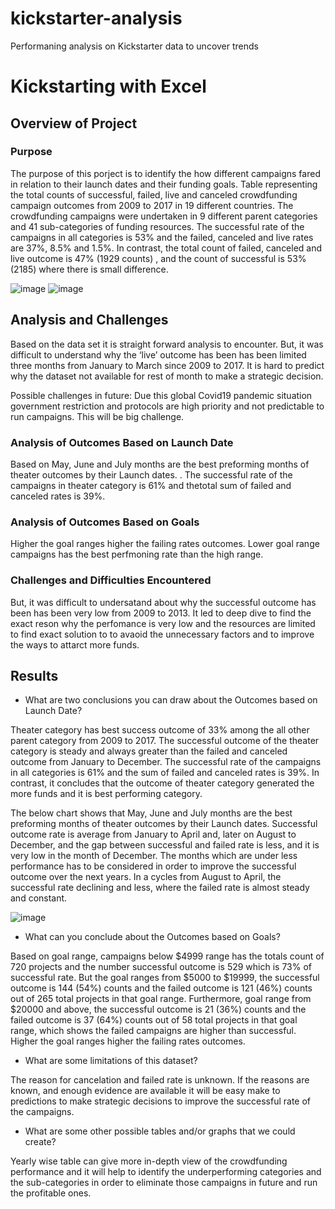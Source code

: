 # kickstarter-analysis
Performaning analysis on Kickstarter data to uncover trends
# Kickstarting with Excel

## Overview of Project

### Purpose
The purpose of this porject is to identify the how different campaigns fared in relation to their launch dates and their funding goals. Table representing the total counts of successful, failed, live and canceled crowdfunding campaign outcomes from 2009 to 2017 in 19 different countries. The crowdfunding campaigns were undertaken in 9 different parent categories and 41 sub-categories of funding resources. The successful rate of the campaigns in all categories is 53% and the failed, canceled and live rates are 37%, 8.5% and 1.5%. In contrast, the total count of failed, canceled and live outcome is 47% (1929 counts) , and the count of successful is 53% (2185) where there is small difference. 

![image](https://user-images.githubusercontent.com/82549869/115945103-f56c7c80-a487-11eb-93e5-fe32501861e3.png) ![image](https://user-images.githubusercontent.com/82549869/115945098-ef769b80-a487-11eb-818b-88f1f87cbc5c.png)

## Analysis and Challenges
Based on the data set it is straight forward analysis to encounter. But, it was difficult to understand why the ‘live’ outcome has been has been limited three months from January to March since 2009 to 2017. It is hard to predict why the dataset not available for rest of month to make a strategic decision. 

Possible challenges in future:
Due this global Covid19 pandemic situation government restriction and protocols are high priority and not predictable to run campaigns. This will be big challenge. 

### Analysis of Outcomes Based on Launch Date

Based on May, June and July months are the best preforming months of theater outcomes by their Launch dates. . The successful rate of the campaigns in theater category is 61% and thetotal sum of failed and canceled rates is 39%.

### Analysis of Outcomes Based on Goals

Higher the goal ranges higher the failing rates outcomes. Lower goal range campaigns has the best perfmoning rate than the high range.  

### Challenges and Difficulties Encountered

But, it was difficult to undersatand about why the successful outcome has been has been very low from 2009 to 2013. It led to deep dive to find the exact reson why the perfomance is very low and the resources are limited to find exact solution to to avaoid the unnecessary factors and to improve the ways to attarct more funds. 

## Results

- What are two conclusions you can draw about the Outcomes based on Launch Date?

Theater category has best success outcome of 33% among the all other parent category from 2009 to 2017. The successful outcome of the theater category is steady and always greater than the failed and canceled outcome from January to December.  The successful rate of the campaigns in all categories is 61% and the sum of failed and canceled rates is 39%. In contrast, it concludes that the outcome of theater category generated the more funds and it is best performing category. 

The below chart shows that May, June and July months are the best preforming months of theater outcomes by their Launch dates. Successful outcome rate is average from January to April and, later on August to December, and the gap between successful and failed rate is less, and it is very low in the month of December. The months which are under less performance has to be considered in order to improve the successful outcome over the next years. In a cycles from August to April, the successful rate declining and less, where the failed rate is almost steady and constant.  

![image](https://user-images.githubusercontent.com/82549869/115945107-ff8e7b00-a487-11eb-8599-83d6e379d80e.png)

- What can you conclude about the Outcomes based on Goals?

Based on goal range, campaigns below $4999 range has the totals count of 720 projects and the number successful outcome is 529 which is 73% of successful rate. But the goal ranges from $5000 to $19999, the successful outcome is 144 (54%) counts and the failed outcome is 121 (46%) counts out of 265 total projects in that goal range. Furthermore, goal range from $20000 and above, the successful outcome is 21 (36%) counts and the failed outcome is 37 (64%) counts out of 58 total projects in that goal range, which shows the failed campaigns are higher than successful. Higher the goal ranges higher the failing rates outcomes.  

- What are some limitations of this dataset?

The reason for cancelation and failed rate is unknown. If the reasons are known, and enough evidence are available it will be easy make to predictions to make strategic decisions to improve the successful rate of the campaigns. 

- What are some other possible tables and/or graphs that we could create?

Yearly wise table can give more in-depth view of the crowdfunding performance  and it will help to identify the underperforming categories and  the sub-categories in order to eliminate those campaigns in future and run the profitable ones.
